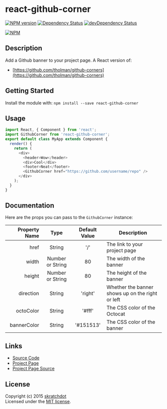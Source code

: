 # react-github-corner

[![NPM version](https://badge.fury.io/js/react-github-corner.svg)](http://badge.fury.io/js/react-github-corner)
[![Dependency Status](https://david-dm.org/skratchdot/react-github-corner.svg)](https://david-dm.org/skratchdot/react-github-corner)
[![devDependency Status](https://david-dm.org/skratchdot/react-github-corner/dev-status.svg)](https://david-dm.org/skratchdot/react-github-corner#info=devDependencies)

[![NPM](https://nodei.co/npm/react-github-corner.png)](https://npmjs.org/package/react-github-corner)


## Description

Add a Github banner to your project page. A React version of:

- [https://github.com/tholman/github-corners](https://github.com/tholman/github-corners)


## Getting Started

Install the module with: `npm install --save react-github-corner`


## Usage

```javascript
import React, { Component } from 'react';
import GithubCorner from 'react-github-corner';
export default class MyApp extends Component {
  render() {
    return (
      <div>
        <header>Wow</header>
        <div>Cool</div>
        <footer>Neat</footer>
        <GithubCorner href="https://github.com/username/repo" />
      </div>
    );
  }
}
```


## Documentation

Here are the props you can pass to the `GithubCorner` instance:

| Property Name | Type | Default Value | Description |
|--------------:|:----:|:-------------:|-------------|
| href | String | '/' | The link to your project page |
| width | Number or String | 80 | The width of the banner |
| height | Number or String | 80 | The height of the banner |
| direction | String | 'right' | Whether the banner shows up on the right or left |
| octoColor | String | '#fff' | The CSS color of the Octocat |
| bannerColor | String | '#151513' | The CSS color of the banner |


## Links

- [Source Code](https://github.com/skratchdot/react-github-corner/)
- [Project Page](http://projects.skratchdot.com/react-github-corner/)
- [Project Page Source](https://github.com/skratchdot/react-github-corner/tree/gh-pages)


## License
Copyright (c) 2015 [skratchdot](http://skratchdot.com/)  
Licensed under the [MIT license](LICENSE-MIT).

